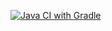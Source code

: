 [![Java CI with Gradle](https://github.com/bawoper/Delivery/actions/workflows/gradle.yml/badge.svg)](https://github.com/bawoper/Delivery/actions/workflows/gradle.yml)
